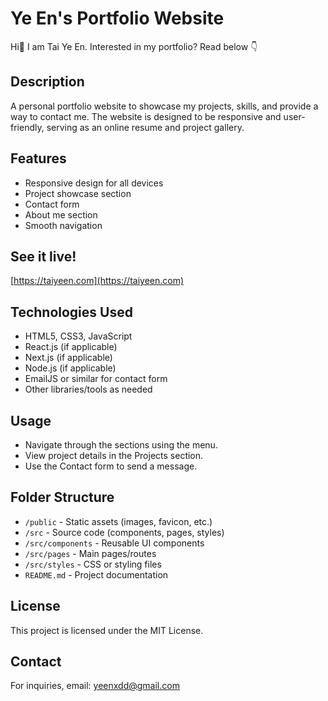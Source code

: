 # Ye En's Portfolio Website

Hi👋 I am Tai Ye En. Interested in my portfolio? Read below 👇

## Description

A personal portfolio website to showcase my projects, skills, and provide a way to contact me. The website is designed to be responsive and user-friendly, serving as an online resume and project gallery.

## Features

- Responsive design for all devices
- Project showcase section
- Contact form
- About me section
- Smooth navigation

## See it live!

[https://taiyeen.com](https://taiyeen.com)

## Technologies Used

- HTML5, CSS3, JavaScript
- React.js (if applicable)
- Next.js (if applicable)
- Node.js (if applicable)
- EmailJS or similar for contact form
- Other libraries/tools as needed

## Usage

- Navigate through the sections using the menu.
- View project details in the Projects section.
- Use the Contact form to send a message.

## Folder Structure

- `/public` - Static assets (images, favicon, etc.)
- `/src` - Source code (components, pages, styles)
- `/src/components` - Reusable UI components
- `/src/pages` - Main pages/routes
- `/src/styles` - CSS or styling files
- `README.md` - Project documentation

## License

This project is licensed under the MIT License.

## Contact

For inquiries, email: yeenxdd@gmail.com
